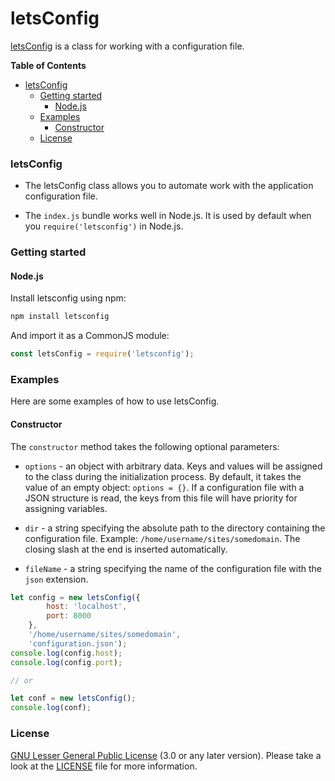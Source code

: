 # letsConfig
[letsConfig](https://jebance.github.io/letsconfig/) is a class for working with a configuration file.

**Table of Contents**

- [letsConfig](#letsconfig)
    - [Getting started](#getting-started)
        - [Node.js](#nodejs)
    - [Examples](#examples)
        - [Constructor](#constructor)
    - [License](#license)


### letsConfig

* The letsConfig class allows you to automate work with the application configuration file.

* The `index.js` bundle works well in Node.js. It is used by default when you `require('letsconfig')` in Node.js.


### Getting started

#### Node.js

Install letsconfig using npm:

```sh
npm install letsconfig
```

And import it as a CommonJS module:

```js
const letsConfig = require('letsconfig');
```



### Examples

Here are some examples of how to use letsConfig.

#### Constructor

The `constructor` method takes the following optional parameters:

* `options` - an object with arbitrary data. Keys and values ​​will be assigned to the class during the initialization process. By default, it takes the value of an empty object: `options = {}`. If a configuration file with a JSON structure is read, the keys from this file will have priority for assigning variables.

* `dir` - a string specifying the absolute path to the directory containing the configuration file. Example: `/home/username/sites/somedomain`. The closing slash at the end is inserted automatically.

* `fileName` - a string specifying the name of the configuration file with the `json` extension.

```js
let config = new letsConfig({
		host: 'localhost',
		port: 8000
	},
	'/home/username/sites/somedomain',
	'configuration.json');
console.log(config.host);
console.log(config.port);

// or

let conf = new letsConfig();
console.log(conf);
```


### License

[GNU Lesser General Public License](https://www.gnu.org/licenses/lgpl-3.0.en.html) (3.0 or any later version). Please take a look at the [LICENSE](LICENSE) file for more information.
